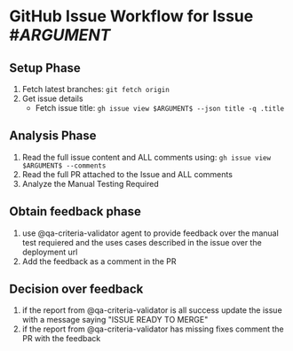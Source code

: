 # GitHub Issue Workflow for Issue #$ARGUMENT$

## Setup Phase
1. Fetch latest branches: `git fetch origin`
2. Get issue details 
   - Fetch issue title: `gh issue view $ARGUMENT$ --json title -q .title`

## Analysis Phase
1. Read the full issue content and ALL comments using: `gh issue view $ARGUMENT$ --comments`
2. Read the full PR attached to the Issue and ALL comments
3. Analyze the Manual Testing Required

## Obtain feedback phase
1. use @qa-criteria-validator agent to provide feedback over the manual test requiered and the uses cases described in the issue over the deployment url
3. Add the feedback as a comment in the PR

## Decision over feedback
1. if the report from @qa-criteria-validator is all success update the issue with a message saying "ISSUE READY TO MERGE" 
2. if the report from @qa-criteria-validator has missing fixes comment the PR with the feedback
